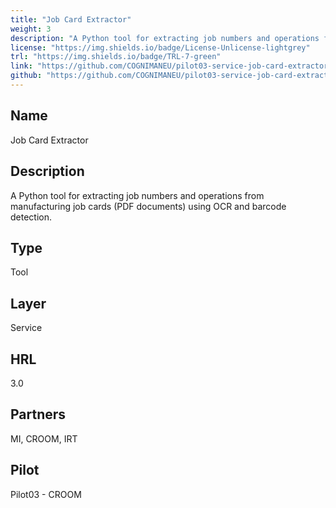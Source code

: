 ```yaml
---
title: "Job Card Extractor"
weight: 3
description: "A Python tool for extracting job numbers and operations from manufacturing job cards (PDF documents) using OCR and barcode detection."
license: "https://img.shields.io/badge/License-Unlicense-lightgrey"
trl: "https://img.shields.io/badge/TRL-7-green"
link: "https://github.com/COGNIMANEU/pilot03-service-job-card-extractor"
github: "https://github.com/COGNIMANEU/pilot03-service-job-card-extractor"
---
```


## Name
Job Card Extractor

## Description
A Python tool for extracting job numbers and operations from manufacturing job cards (PDF documents) using OCR and barcode detection.

## Type
Tool

## Layer
Service

## HRL
3.0

## Partners
MI, CROOM, IRT

## Pilot
Pilot03 - CROOM
